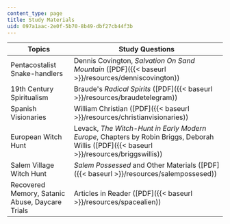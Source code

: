 ```yaml
---
content_type: page
title: Study Materials
uid: 097a1aac-2e0f-5b70-8b49-dbf27cb44f3b
---
```


| Topics | Study Questions |
| --- | --- |
| Pentacostalist Snake-handlers | Dennis Covington, _Salvation On Sand Mountain_ ([PDF]({{< baseurl >}}/resources/denniscovington)) |
| 19th Century Spiritualism | Braude's _Radical Spirits_ ([PDF]({{< baseurl >}}/resources/braudetelegram)) |
| Spanish Visionaries | William Christian ([PDF]({{< baseurl >}}/resources/christianvisionaries)) |
| European Witch Hunt | Levack, _The Witch-Hunt in Early Modern Europe_, Chapters by Robin Briggs, Deborah Willis ([PDF]({{< baseurl >}}/resources/briggswillis)) |
| Salem Village Witch Hunt | _Salem Possessed_ and Other Materials ([PDF]({{< baseurl >}}/resources/salempossesed)) |
| Recovered Memory, Satanic Abuse, Daycare Trials | Articles in Reader ([PDF]({{< baseurl >}}/resources/spacealien))